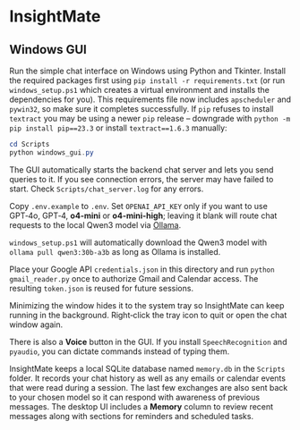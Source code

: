 # InsightMate

## Windows GUI

Run the simple chat interface on Windows using Python and Tkinter. Install
the required packages first using `pip install -r requirements.txt` (or run
`windows_setup.ps1` which creates a virtual environment and installs the
dependencies for you). This requirements file now includes `apscheduler` and
`pywin32`, so make sure it completes successfully. If `pip` refuses to install
`textract` you may be using a newer `pip` release – downgrade with
`python -m pip install pip==23.3` or install `textract==1.6.3` manually:

```powershell
cd Scripts
python windows_gui.py
```

The GUI automatically starts the backend chat server and lets you send
queries to it. If you see connection errors, the server may have failed to
start. Check `Scripts/chat_server.log` for any errors.

Copy `.env.example` to `.env`. Set `OPENAI_API_KEY` only if you want to use
GPT‑4o, GPT‑4, **o4-mini** or **o4-mini-high**; leaving it blank will route chat requests to the local Qwen3 model via
[Ollama](https://ollama.ai/).

`windows_setup.ps1` will automatically download the Qwen3 model with
`ollama pull qwen3:30b-a3b` as long as Ollama is installed.

Place your Google API `credentials.json` in this directory and run
`python gmail_reader.py` once to authorize Gmail and Calendar access. The
resulting `token.json` is reused for future sessions.

Minimizing the window hides it to the system tray so InsightMate can keep
running in the background. Right‑click the tray icon to quit or open the
chat window again.

There is also a **Voice** button in the GUI. If you install `SpeechRecognition`
and `pyaudio`, you can dictate commands instead of typing them.

InsightMate keeps a local SQLite database named `memory.db` in the `Scripts`
folder. It records your chat history as well as any emails or calendar events
that were read during a session.
The last few exchanges are also sent back to your chosen model so it can
respond with awareness of previous messages. The desktop UI includes a
**Memory** column to review recent messages along with sections for reminders
and scheduled tasks.


